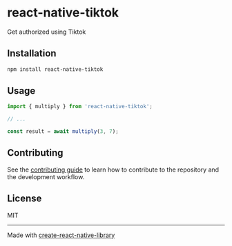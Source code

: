 # react-native-tiktok

Get authorized using Tiktok

## Installation

```sh
npm install react-native-tiktok
```

## Usage


```js
import { multiply } from 'react-native-tiktok';

// ...

const result = await multiply(3, 7);
```


## Contributing

See the [contributing guide](CONTRIBUTING.md) to learn how to contribute to the repository and the development workflow.

## License

MIT

---

Made with [create-react-native-library](https://github.com/callstack/react-native-builder-bob)
